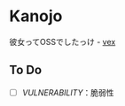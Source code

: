 # Kanojo
彼女ってOSSでしたっけ - [vex](https://github.com/vex12853-sub)

## To Do

- [ ] *VULNERABILITY*：脆弱性
